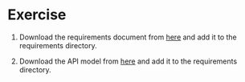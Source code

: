# Exercise

1. Download the requirements document from [here](https://gist.github.com/ikenna/71cb540ceaa1dc56ec95c1677e76a5cd) and add it to the requirements directory.

2. Download the API model from [here](https://gist.github.com/ikenna/d454bd636877b5cce701f1ae30898410) and add it to the requirements directory.
